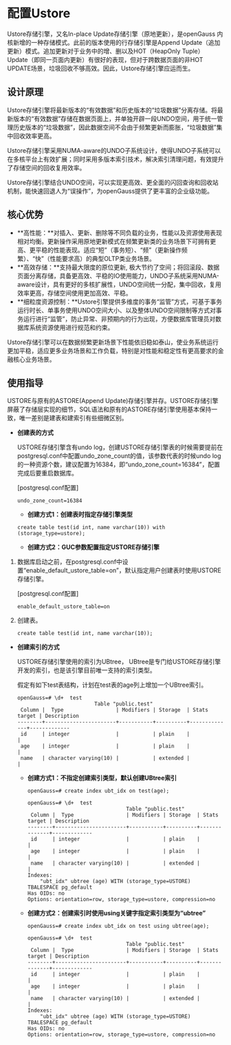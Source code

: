 # 配置Ustore

Ustore存储引擎，又名In-place Update存储引擎（原地更新），是openGauss 内核新增的一种存储模式。此前的版本使用的行存储引擎是Append Update（追加更新）模式。追加更新对于业务中的增、删以及HOT（HeapOnly Tuple）Update（即同一页面内更新）有很好的表现，但对于跨数据页面的非HOT UPDATE场景，垃圾回收不够高效。因此，Ustore存储引擎应运而生。

## 设计原理<a name="section101901757153119"></a>

Ustore存储引擎将最新版本的“有效数据”和历史版本的“垃圾数据”分离存储。将最新版本的“有效数据”存储在数据页面上，并单独开辟一段UNDO空间，用于统一管理历史版本的“垃圾数据”，因此数据空间不会由于频繁更新而膨胀，“垃圾数据”集中回收效率更高。

Ustore存储引擎采用NUMA-aware的UNDO子系统设计，使得UNDO子系统可以在多核平台上有效扩展；同时采用多版本索引技术，解决索引清理问题，有效提升了存储空间的回收复用效率。

Ustore存储引擎结合UNDO空间，可以实现更高效、更全面的闪回查询和回收站机制，能快速回退人为“误操作”，为openGauss提供了更丰富的企业级功能。

## 核心优势<a name="section69751648124511"></a>

-   **高性能：**对插入、更新、删除等不同负载的业务，性能以及资源使用表现相对均衡。更新操作采用原地更新模式在频繁更新类的业务场景下可拥有更高、更平稳的性能表现。适应“短”（事务短）、“频”（更新操作频繁）、“快”（性能要求高）的典型OLTP类业务场景。
-   **高效存储：**支持最大限度的原位更新, 极大节约了空间；将回滚段、数据页面分离存储，具备更高效、平稳的IO使用能力，UNDO子系统采用NUMA-aware设计，具有更好的多核扩展性，UNDO空间统一分配，集中回收，复用效率更高，存储空间使用更加高效、平稳。
-   **细粒度资源控制：**Ustore引擎提供多维度的事务“监管”方式，可基于事务运行时长、单事务使用UNDO空间大小、以及整体UNDO空间限制等方式对事务运行进行“监管”，防止异常、非预期内的行为出现，方便数据库管理员对数据库系统资源使用进行规范和约束。

Ustore存储引擎可以在数据频繁更新场景下性能依旧稳如泰山，使业务系统运行更加平稳，适应更多业务场景和工作负载，特别是对性能和稳定性有更高要求的金融核心业务场景。

## 使用指导<a name="section2190298487"></a>

USTORE与原有的ASTORE\(Append Update\)存储引擎并存。USTORE存储引擎屏蔽了存储层实现的细节，SQL语法和原有的ASTORE存储引擎使用基本保持一致，唯一差别是建表和建索引有些细微区别。

-   **创建表的方式**

    USTORE存储引擎含有undo log，创建USTORE存储引擎表的时候需要提前在postgresql.conf中配置undo\_zone\_count的值，该参数代表的时候undo log的一种资源个数，建议配置为16384，即“undo\_zone\_count=16384”，配置完成后要重启数据库。

    \[postgresql.conf配置\]

    ```
    undo_zone_count=16384
    ```

    -   **创建方式1：创建表时指定存储引擎类型**

    ```
    create table test(id int, name varchar(10)) with (storage_type=ustore);
    ```

    -   **创建方式2：GUC参数配置指定USTORE存储引擎**


1.  数据库启动之前，在postgresql.conf中设置“enable\_default\_ustore\_table=on”，默认指定用户创建表时使用USTORE存储引擎。

    \[postgresql.conf配置\]

    ```
    enable_default_ustore_table=on
    ```

2.  创建表。

    ```
    create table test(id int, name varchar(10));
    ```


-   **创建索引的方式**

    USTORE存储引擎使用的索引为UBtree， UBtree是专门给USTORE存储引擎开发的索引，也是该引擎目前唯一支持的索引类型。

    假定有如下test表结构，计划在test表的age列上增加一个UBtree索引。

    ```
    openGauss=# \d+  test
                             Table "public.test"
     Column |  Type                 | Modifiers | Storage  | Stats target | Description
    --------+-----------------------+-----------+----------+--------------+-------------
     id     | integer               |           | plain    |              |
     age    | integer               |           | plain    |              |
     name   | character varying(10) |           | extended |              |
    ```

    -   **创建方式1：不指定创建索引类型，默认创建UBtree索引**

        ```
        openGauss=# create index ubt_idx on test(age);
        ```

        ```
        openGauss=# \d+  test
                                        Table "public.test"
         Column |  Type                 | Modifiers | Storage  | Stats target | Description
        --------+-----------------------+-----------+----------+--------------+-------------
         id     | integer               |           | plain    |              |
         age    | integer               |           | plain    |              |
         name   | character varying(10) |           | extended |              |
        Indexes:
            "ubt_idx" ubtree (age) WITH (storage_type=USTORE) TBALESPACE pg_default
        Has OIDs: no
        Options: orientation=row, storage_type=ustore, compression=no
        ```

    -   **创建方式2：创建索引时使用using关键字指定索引类型为“ubtree”**

        ```
        openGauss=# create index ubt_idx on test using ubtree(age);
        ```

        ```
        openGauss=# \d+  test
                                        Table "public.test"
         Column |  Type                 | Modifiers | Storage  | Stats target | Description
        --------+-----------------------+-----------+----------+--------------+-------------
         id     | integer               |           | plain    |              |
         age    | integer               |           | plain    |              |
         name   | character varying(10) |           | extended |              |
        Indexes:
            "ubt_idx" ubtree (age) WITH (storage_type=USTORE) TBALESPACE pg_default
        Has OIDs: no
        Options: orientation=row, storage_type=ustore, compression=no
        ```



